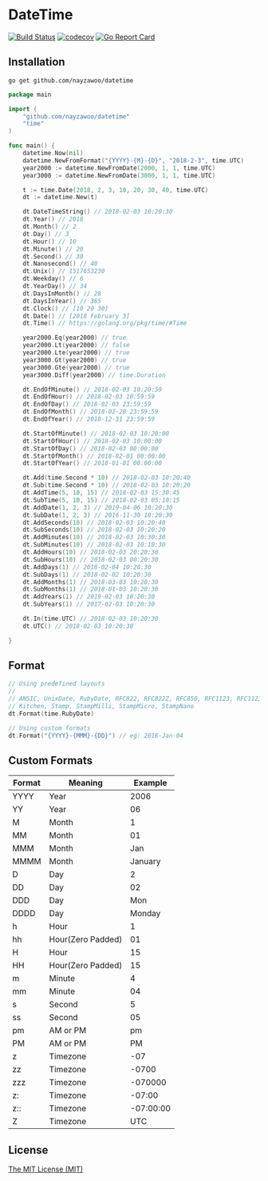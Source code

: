 # DateTime
[![Build Status](https://travis-ci.org/nayzawoo/datetime.svg?branch=master)](https://travis-ci.org/nayzawoo/datetime)
[![codecov](https://codecov.io/gh/nayzawoo/datetime/branch/master/graph/badge.svg)](https://codecov.io/gh/nayzawoo/datetime)
[![Go Report Card](https://goreportcard.com/badge/github.com/nayzawoo/datetime)](https://goreportcard.com/report/github.com/nayzawoo/datetime)

## Installation

```
go get github.com/nayzawoo/datetime
```

```go
package main

import (
	"github.com/nayzawoo/datetime"
	"time"
)

func main() {
	datetime.Now(nil)
	datetime.NewFromFormat("{YYYY}-{M}-{D}", "2018-2-3", time.UTC)
	year2000 := datetime.NewFromDate(2000, 1, 1, time.UTC)
	year3000 := datetime.NewFromDate(3000, 1, 1, time.UTC)

	t := time.Date(2018, 2, 3, 10, 20, 30, 40, time.UTC)
	dt := datetime.New(t)

	dt.DateTimeString() // 2018-02-03 10:20:30
	dt.Year() // 2018
	dt.Month() // 2
	dt.Day() // 3
	dt.Hour() // 10
	dt.Minute() // 20
	dt.Second() // 30
	dt.Nanosecond() // 40
	dt.Unix() // 1517653230
	dt.Weekday() // 6
	dt.YearDay() // 34
	dt.DaysInMonth() // 28
	dt.DaysInYear() // 365
	dt.Clock() // [10 20 30]
	dt.Date() // [2018 February 3]
	dt.Time() // https://golang.org/pkg/time/#Time

	year2000.Eq(year2000) // true
	year2000.Lt(year2000) // false
	year2000.Lte(year2000) // true
	year3000.Gt(year2000) // true
	year3000.Gte(year2000) // true
	year3000.Diff(year2000) // time.Duration

	dt.EndOfMinute() // 2018-02-03 10:20:59
	dt.EndOfHour() // 2018-02-03 10:59:59
	dt.EndOfDay() // 2018-02-03 23:59:59
	dt.EndOfMonth() // 2018-02-28 23:59:59
	dt.EndOfYear() // 2018-12-31 23:59:59

	dt.StartOfMinute() // 2018-02-03 10:20:00
	dt.StartOfHour() // 2018-02-03 10:00:00
	dt.StartOfDay() // 2018-02-03 00:00:00
	dt.StartOfMonth() // 2018-02-01 00:00:00
	dt.StartOfYear() // 2018-01-01 00:00:00

	dt.Add(time.Second * 10) // 2018-02-03 10:20:40
	dt.Sub(time.Second * 10) // 2018-02-03 10:20:20
	dt.AddTime(5, 10, 15) // 2018-02-03 15:30:45
	dt.SubTime(5, 10, 15) // 2018-02-03 05:10:15
	dt.AddDate(1, 2, 3) // 2019-04-06 10:20:30
	dt.SubDate(1, 2, 3) // 2016-11-30 10:20:30
	dt.AddSeconds(10) // 2018-02-03 10:20:40
	dt.SubSeconds(10) // 2018-02-03 10:20:20
	dt.AddMinutes(10) // 2018-02-03 10:30:30
	dt.SubMinutes(10) // 2018-02-03 10:10:30
	dt.AddHours(10) // 2018-02-03 20:20:30
	dt.SubHours(10) // 2018-02-03 00:20:30
	dt.AddDays(1) // 2018-02-04 10:20:30
	dt.SubDays(1) // 2018-02-02 10:20:30
	dt.AddMonths(1) // 2018-03-03 10:20:30
	dt.SubMonths(1) // 2018-01-03 10:20:30
	dt.AddYears(1) // 2019-02-03 10:20:30
	dt.SubYears(1) // 2017-02-03 10:20:30

	dt.In(time.UTC) // 2018-02-03 10:20:30
	dt.UTC() // 2018-02-03 10:20:30

}
```

## Format

```go
// Using predefined layouts
//
// ANSIC, UnixDate, RubyDate, RFC822, RFC822Z, RFC850, RFC1123, RFC1123Z, RFC3339, RFC3339Nano,
// Kitchen, Stamp, StampMilli, StampMicro, StampNano
dt.Format(time.RubyDate)

// Using custom formats
dt.Format("{YYYY}-{MMM}-{DD}") // eg: 2018-Jan-04
```

## Custom Formats

| Format | Meaning | Example  |
| --- | --- | --- |
| YYYY | Year | 2006 |
| YY | Year | 06 |
| M | Month | 1 |
| MM | Month | 01 |
| MMM | Month | Jan |
| MMMM | Month | January |
| D | Day | 2 |
| DD | Day | 02 |
| DDD | Day | Mon |
| DDDD | Day | Monday |
| h | Hour | 1 |
| hh | Hour(Zero Padded) | 01 |
| H | Hour | 15 |
| HH | Hour(Zero Padded) | 15 |
| m | Minute | 4 |
| mm | Minute | 04 |
| s | Second | 5 |
| ss | Second | 05 |
| pm | AM or PM | pm |
| PM | AM or PM | PM |
| z | Timezone | -07 |
| zz | Timezone | -0700 |
| zzz | Timezone | -070000 |
| z: | Timezone | -07:00 |
| z:: | Timezone | -07:00:00 |
| Z | Timezone | UTC |

## License

[The MIT License (MIT)](https://raw.githubusercontent.com/nayzawoo/datetime/master/LICENSE)
